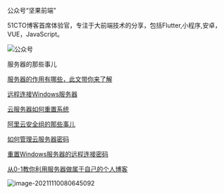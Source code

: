 

公众号“坚果前端”

51CTO博客首席体验官，专注于大前端技术的分享，包括Flutter,小程序,安卓，VUE，JavaScript。

![公众号](https://luckly007.oss-cn-beijing.aliyuncs.com/image/%E5%85%AC%E4%BC%97%E5%8F%B7.jpg)

服务器的那些事儿

[服务器的作用有哪些，此文带你来了解](http://mp.weixin.qq.com/s?__biz=MzUzNjc1MzY3Mg==&mid=2247486445&idx=1&sn=486bfa87ee7d693bab4907a40771c193&chksm=faf0288acd87a19c0efca3745fafeff79e481e7c767a982a95d25a8ffa1ec0464c7d06b6bd51&scene=21#wechat_redirect)

[远程连接Windows服务器](http://mp.weixin.qq.com/s?__biz=MzUzNjc1MzY3Mg==&mid=2247486526&idx=1&sn=6f1b4f6fb3b250bf8618d624a03f7404&chksm=faf02f59cd87a64f566251facbdcaa731f582f087315886b11bfe46f69645c14db57f0bc2931&scene=21#wechat_redirect)

[云服务器如何重置系统](http://mp.weixin.qq.com/s?__biz=MzUzNjc1MzY3Mg==&mid=2247486602&idx=2&sn=d444d87868ddb24c1d4d6cf9de4f27be&chksm=faf02fedcd87a6fb85ccdfe408052fccfffd18cff188f2a55a7bc89dd762c5628f01a01b43d0&scene=21#wechat_redirect)

[阿里云安全组的那些事儿](http://mp.weixin.qq.com/s?__biz=MzUzNjc1MzY3Mg==&mid=2247487262&idx=3&sn=6a53c97732f16fdec84b81fbf0d725a7&chksm=faf02c79cd87a56fa36c64542d64a6919fcf60af31e12890ed03d7e35d19fa53b3434d66c7d7#rd)

[如何管理云服务器密码](http://mp.weixin.qq.com/s?__biz=MzUzNjc1MzY3Mg==&mid=2247487262&idx=2&sn=d28eca1df0173da9d0024d4ac46ddae8&chksm=faf02c79cd87a56fc1827a4cae960c418d47fb484dbcf5f2326ce54bd3ccb3da9741cef51525#rd)

[重置Windows服务器的远程连接密码](http://mp.weixin.qq.com/s?__biz=MzUzNjc1MzY3Mg==&mid=2247487262&idx=4&sn=a3cdc638d977bea38176027d682c763c&chksm=faf02c79cd87a56f6bb8f3b64a913482ac3736c8eba6df61139b686d82cf970e6412aec3b1d5#rd)

[从0-1教你利用服务器做属于自己的个人博客](http://mp.weixin.qq.com/s?__biz=MzUzNjc1MzY3Mg==&mid=2247487186&idx=1&sn=637083d738e3ae0fa1fb896af25713f1&chksm=faf02db5cd87a4a3a3148c0baa7ca45c0bff98f66cf60e9f50fd81323782cf6b3900ce8a06e5#rd)

![image-20211110080645092](https://luckly007.oss-cn-beijing.aliyuncs.com/image/image-20211110080645092.png)
